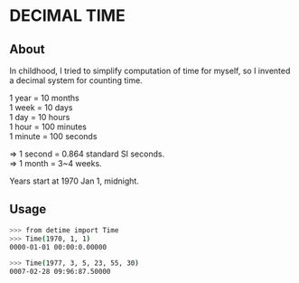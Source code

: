 # DECIMAL TIME

## About

In childhood, I tried to simplify computation of time for myself, so I
invented a decimal system for counting time.

1 year = 10 months<br>
1 week = 10 days<br>
1 day = 10 hours<br>
1 hour = 100 minutes<br>
1 minute = 100 seconds

=> 1 second = 0.864 standard SI seconds.<br>
=> 1 month = 3~4 weeks.

Years start at 1970 Jan 1, midnight.

## Usage

```bash
>>> from detime import Time
>>> Time(1970, 1, 1)
0000-01-01 00:00:0.00000

>>> Time(1977, 3, 5, 23, 55, 30)
0007-02-28 09:96:87.50000
```

